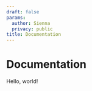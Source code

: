 ```yaml
---
draft: false
params:
  author: Sienna
  privacy: public
title: Documentation
---
```


# Documentation

Hello, world!
